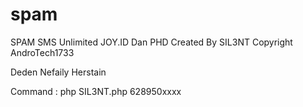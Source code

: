 # spam



SPAM SMS Unlimited JOY.ID Dan PHD Created By SIL3NT Copyright AndroTech1733

Deden Nefaily Herstain

Command : php SIL3NT.php 628950xxxx
